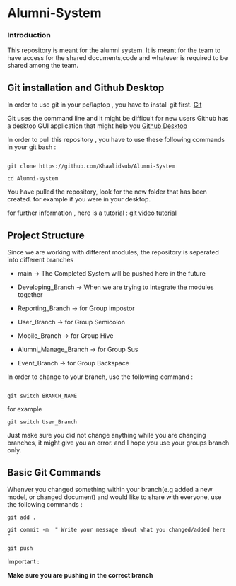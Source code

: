 # Alumni-System

### Introduction

This repository is meant for the alumni system. It is meant for the team to have access for the shared documents,code and whatever is required to be shared among the team.

## Git installation and Github Desktop

In order to use git in your pc/laptop , you have to install git first.
[Git](https://git-scm.com/downloads)

Git uses the command line and it might be difficult for new users
Github has a desktop GUI application that might help you
[Github Desktop](https://desktop.github.com/)

In order to pull this repository , you have to use these following commands in your git bash :

```

git clone https://github.com/Khaalidsub/Alumni-System

cd Alumni-system

```

You have pulled the repository, look for the new folder that has been created.
for example if you were in your desktop.

for further information , here is a tutorial :
[git video tutorial](https://www.youtube.com/watch?v=SWYqp7iY_Tc)

## Project Structure

Since we are working with different modules, the repository is seperated into different branches

- main -> The Completed System will be pushed here in the future
- Developing_Branch -> When we are trying to Integrate the modules together

- Reporting_Branch -> for Group impostor
- User_Branch -> for Group Semicolon
- Mobile_Branch -> for Group Hive
- Alumni_Manage_Branch -> for Group Sus
- Event_Branch -> for Group Backspace

In order to change to your branch, use the following command :

```

git switch BRANCH_NAME

```

for example

```
git switch User_Branch
```

Just make sure you did not change anything while you are changing branches, it might give you an error.
and I hope you use your groups branch only.

## Basic Git Commands

Whenver you changed something within your branch(e.g added a new model, or changed document)
and would like to share with everyone, use the following commands :

```
git add .

git commit -m  " Write your message about what you changed/added here "

git push
```

Important :

**Make sure you are pushing in the correct branch**
